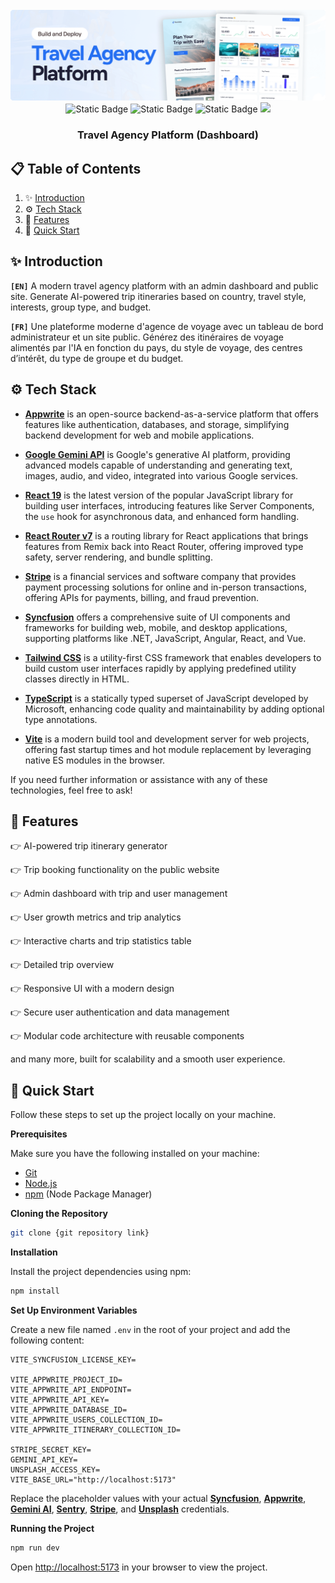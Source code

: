 <div align="center">
  <br />
    <a href="https://tourvisto-fv.vercel.app" target="_blank">
      <img src="public/assets/images/readme.png" alt="Project Banner">
    </a>
  <br />
  <div>
    <img alt="Static Badge" src="https://img.shields.io/badge/React-4c84f3?style=for-the-badge&logo=react&logoColor=white">
    <img alt="Static Badge" src="https://img.shields.io/badge/Appwrite-f05695?style=for-the-badge&logo=appwrite&logoColor=white">
    <img alt="Static Badge" src="https://img.shields.io/badge/Syncfusion-181758?style=for-the-badge&logoColor=white">
    <img src="https://img.shields.io/badge/-Tailwind_CSS-38B2AC?style=for-the-badge&logo=tailwind-css&logoColor=white" />
  </div>
  <h3 align="center">Travel Agency Platform (Dashboard)</h3>
</div>

## 📋 <a name="table">Table of Contents</a>

1. ✨ [Introduction](#introduction)
2. ⚙️ [Tech Stack](#tech-stack)
3. 📝 [Features](#features)
4. 🚀 [Quick Start](#quick-start)

## <a name="introduction">✨ Introduction</a>

**`[EN]`** A modern travel agency platform with an admin dashboard and public site. Generate AI-powered trip itineraries based on country, travel style, interests, group type, and budget.

**`[FR]`** Une plateforme moderne d'agence de voyage avec un tableau de bord administrateur et un site public. Générez des itinéraires de voyage alimentés par l'IA en fonction du pays, du style de voyage, des centres d’intérêt, du type de groupe et du budget.


## <a name="tech-stack">⚙️ Tech Stack</a>

- **[Appwrite](https://appwrite.io/)** is an open-source backend-as-a-service platform that offers features like authentication, databases, and storage, simplifying backend development for web and mobile applications. 

- **[Google Gemini API](https://developers.google.com/gemini)** is Google's generative AI platform, providing advanced models capable of understanding and generating text, images, audio, and video, integrated into various Google services. 

- **[React 19](https://reactjs.org/)** is the latest version of the popular JavaScript library for building user interfaces, introducing features like Server Components, the `use` hook for asynchronous data, and enhanced form handling. 

- **[React Router v7](https://remix.run/blog/react-router-v7)** is a routing library for React applications that brings features from Remix back into React Router, offering improved type safety, server rendering, and bundle splitting. 

- **[Stripe](https://stripe.com/)** is a financial services and software company that provides payment processing solutions for online and in-person transactions, offering APIs for payments, billing, and fraud prevention. 

- **[Syncfusion](https://www.syncfusion.com/)** offers a comprehensive suite of UI components and frameworks for building web, mobile, and desktop applications, supporting platforms like .NET, JavaScript, Angular, React, and Vue.

- **[Tailwind CSS](https://tailwindcss.com/)** is a utility-first CSS framework that enables developers to build custom user interfaces rapidly by applying predefined utility classes directly in HTML. 

- **[TypeScript](https://www.typescriptlang.org/)** is a statically typed superset of JavaScript developed by Microsoft, enhancing code quality and maintainability by adding optional type annotations. 

- **[Vite](https://vitejs.dev/)** is a modern build tool and development server for web projects, offering fast startup times and hot module replacement by leveraging native ES modules in the browser.

If you need further information or assistance with any of these technologies, feel free to ask! 


## <a name="features">📝 Features</a>


👉 AI-powered trip itinerary generator

👉 Trip booking functionality on the public website

👉 Admin dashboard with trip and user management

👉 User growth metrics and trip analytics

👉 Interactive charts and trip statistics table

👉 Detailed trip overview

👉 Responsive UI with a modern design

👉 Secure user authentication and data management

👉 Modular code architecture with reusable components

and many more, built for scalability and a smooth user experience.

## <a name="quick-start">🚀 Quick Start</a>

Follow these steps to set up the project locally on your machine.

**Prerequisites**

Make sure you have the following installed on your machine:

- [Git](https://git-scm.com/)
- [Node.js](https://nodejs.org/en)
- [npm](https://www.npmjs.com/) (Node Package Manager)

**Cloning the Repository**

```bash
git clone {git repository link}
```

**Installation**

Install the project dependencies using npm:

```bash
npm install
```

**Set Up Environment Variables**

Create a new file named `.env` in the root of your project and add the following content:

```env
VITE_SYNCFUSION_LICENSE_KEY=

VITE_APPWRITE_PROJECT_ID=
VITE_APPWRITE_API_ENDPOINT=
VITE_APPWRITE_API_KEY=
VITE_APPWRITE_DATABASE_ID=
VITE_APPWRITE_USERS_COLLECTION_ID=
VITE_APPWRITE_ITINERARY_COLLECTION_ID=

STRIPE_SECRET_KEY=
GEMINI_API_KEY=
UNSPLASH_ACCESS_KEY=
VITE_BASE_URL="http://localhost:5173"
```
Replace the placeholder values with your actual **[Syncfusion](https://jsm.dev/tourvisto-syncfusion)**, **[Appwrite](https://jsm.dev/tourvisto-appwrite)**, **[Gemini AI](https://aistudio.google.com/)**, **[Sentry](https://jsm.dev/tourvisto-sentry)**, **[Stripe](https://stripe.com/)**, and **[Unsplash](https://unsplash.com/)** credentials.

**Running the Project**

```bash
npm run dev
```

Open [http://localhost:5173](http://localhost:5173/) in your browser to view the project.
